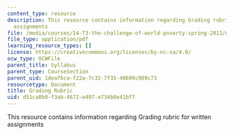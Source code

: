 ```yaml
---
content_type: resource
description: This resource contains information regarding Grading rubric for written
  assignments
file: /media/courses/14-73-the-challenge-of-world-poverty-spring-2011/d51ca8b0f3ab4672e497e734b8e41bf7_MIT14_73S11_GradRubric.pdf
file_type: application/pdf
learning_resource_types: []
license: https://creativecommons.org/licenses/by-nc-sa/4.0/
ocw_type: OCWFile
parent_title: Syllabus
parent_type: CourseSection
parent_uid: 1dea76ca-f22a-7c32-7f35-40609c909c73
resourcetype: Document
title: Grading Rubric
uid: d51ca8b0-f3ab-4672-e497-e734b8e41bf7
---
```

This resource contains information regarding Grading rubric for written assignments